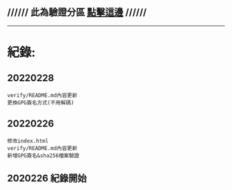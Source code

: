 ## ////// 此為驗證分區 [點擊這邊](https://github.com/HYDeReUb/HYDeReUb.github.io/tree/verify/verify#%E9%A9%97%E8%AD%89sha256%E9%A9%97%E8%AD%89%E6%96%87%E4%BB%B6%E6%98%AF%E5%90%A6%E7%82%BA%E6%93%81%E6%9C%89%E8%80%85) //////
-----------------------------------------------------
# 紀錄:
## 20220228
```
verify/README.md內容更新
更換GPG簽名方式(不用解碼)
```
## 20220226
```
修改index.html
verify/README.md內容更新
新增GPG簽名&sha256檔案驗證
```
## 2020226 紀錄開始
